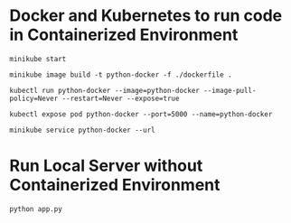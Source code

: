 # Docker and Kubernetes to run code in Containerized Environment

<!-- Start Minikube -->
```
minikube start
```

<!-- Build Docker Container -->
```
minikube image build -t python-docker -f ./dockerfile .
```

<!-- Run Container Pod in Kubernetes -->
```
kubectl run python-docker --image=python-docker --image-pull-policy=Never --restart=Never --expose=true
```

<!-- Expose the Pod to be accessed from outside -->
```
kubectl expose pod python-docker --port=5000 --name=python-docker
```

<!-- Get Access URL for Pod -->
```
minikube service python-docker --url
```

# Run Local Server without Containerized Environment

<!-- Run Server -->
```
python app.py
```